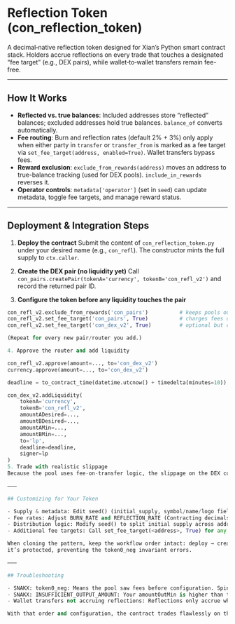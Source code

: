 # Reflection Token (con_reflection_token)

A decimal‑native reflection token designed for Xian’s Python smart contract stack. Holders accrue reflections on every trade that touches a designated “fee target” (e.g., DEX pairs), while
wallet‑to‑wallet transfers remain fee-free.

---

## How It Works

- **Reflected vs. true balances**: Included addresses store “reflected” balances; excluded addresses hold true balances. `balance_of` converts automatically.
- **Fee routing**: Burn and reflection rates (default 2% + 3%) only apply when either party in `transfer` or `transfer_from` is marked as a fee target via `set_fee_target(address, enabled=True)`. Wallet
transfers bypass fees.
- **Reward exclusion**: `exclude_from_rewards(address)` moves an address to true-balance tracking (used for DEX pools). `include_in_rewards` reverses it.
- **Operator controls**: `metadata['operator']` (set in `seed`) can update metadata, toggle fee targets, and manage reward status.

---

## Deployment & Integration Steps

1. **Deploy the contract**
  Submit the content of `con_reflection_token.py` under your desired name (e.g., `con_refl`). The constructor mints the full supply to `ctx.caller`.

2. **Create the DEX pair (no liquidity yet)**
  Call `con_pairs.createPair(tokenA='currency', tokenB='con_refl_v2')` and record the returned pair ID.

3. **Configure the token before any liquidity touches the pair**
  ```python
  con_refl_v2.exclude_from_rewards('con_pairs')          # keeps pools out of reflections
  con_refl_v2.set_fee_target('con_pairs', True)          # charges fees on pool interactions
  con_refl_v2.set_fee_target('con_dex_v2', True)         # optional but covers router legs

(Repeat for every new pair/router you add.)

4. Approve the router and add liquidity

  con_refl_v2.approve(amount=..., to='con_dex_v2')
  currency.approve(amount=..., to='con_dex_v2')

  deadline = to_contract_time(datetime.utcnow() + timedelta(minutes=10))

  con_dex_v2.addLiquidity(
      tokenA='currency',
      tokenB='con_refl_v2',
      amountADesired=...,
      amountBDesired=...,
      amountAMin=...,
      amountBMin=...,
      to='lp',
      deadline=deadline,
      signer=lp
  )
5. Trade with realistic slippage
  Because the pool uses fee-on-transfer logic, the slippage on the DEX contract `con_dex_v2` needs to be set to at least 5% (if you stay with the default burn and reflection values) to avoid SNAKX: INSUFFICIENT_OUTPUT_AMOUNT.

———

## Customizing for Your Token

- Supply & metadata: Edit seed() (initial_supply, symbol/name/logo fields) to match your project.
- Fee rates: Adjust BURN_RATE and REFLECTION_RATE (Contracting decimals). Ensure sum <= 1.
- Distribution logic: Modify seed() to split initial supply across addresses if desired.
- Additional fee targets: Call set_fee_target(<address>, True) for any contract that should trigger reflections (OTC escrows, other routers, etc.).

When cloning the pattern, keep the workflow order intact: deploy → create pair → configure fee targets/exclusions → approve → add liquidity. That guarantees the pool never records taxed transfers before
it’s protected, preventing the token0_neg invariant errors.

———

## Troubleshooting

- SNAKX: token0_neg: Means the pool saw fees before configuration. Spin up a new pair (fresh token name), apply steps 2–4 before adding liquidity.
- SNAKX: INSUFFICIENT_OUTPUT_AMOUNT: Your amountOutMin is higher than the quoted output. Re-read reserves (getReserves or getAmountsOut) and lower the minimum or increase slippage.
- Wallet transfers not accruing reflections: Reflections only accrue when a fee target participates. Regular holders need trades (buys/sells) to see balances change.

With that order and configuration, the contract trades flawlessly on the Xian DEX while preserving reflection rewards for actual market activity.

